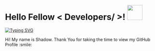 <h1> Hello Fellow < Developers/ >! <img src = "https://raw.githubusercontent.com/MartinHeinz/MartinHeinz/master/wave.gif" width = 50px> </h1>
<p align='center'>
</p>

  [![Typing SVG](https://readme-typing-svg.herokuapp.com?font=Poppins&color=%2336BCF7&&size=30&lines=Hey!+My+Name+is+Aditya+(aka+Shadow)!;I+am+Fullstack+And+Blockchain+Developer;I+am+Currently+Learning;BlockChain(Solidity);Data+Structures+And+Algorithm;I+Have+Good+Hold+On;JavaScript+%2C+Json+%2C+Java)](https://git.io/typing-svg)

<div size='20px'> Hi! My name is Shadow. Thank You for taking the time to view my GitHub Profile :smile: 
</div>

<!---
derkila/derkila is a ✨ special ✨ repository because its `README.md` (this file) appears on your GitHub profile.
You can click the Preview link to take a look at your changes.
--->
